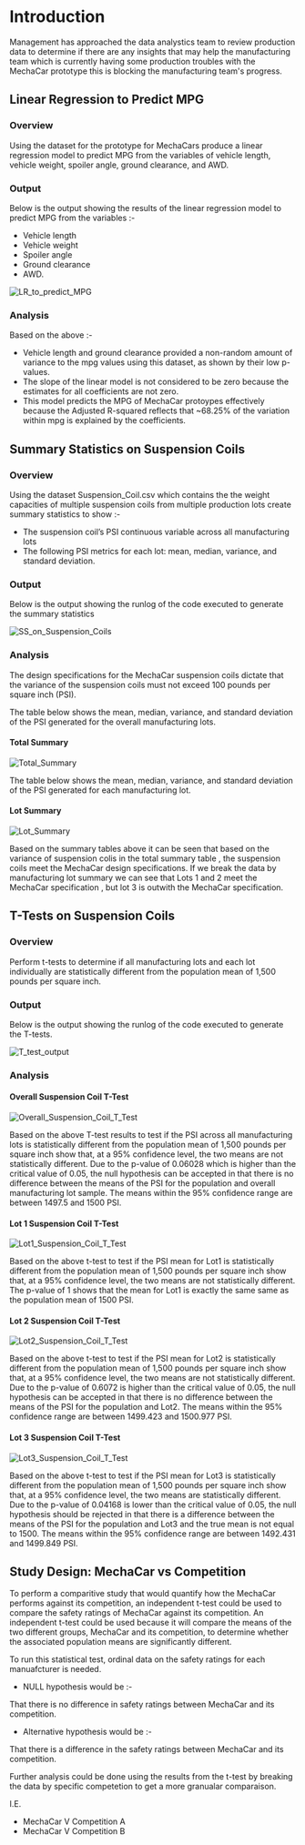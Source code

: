 # Introduction 

Management has approached the data analystics team to review production data to determine if there are any insights that may help the manufacturing team which is currently having some production troubles with the MechaCar prototype this is blocking the manufacturing team's progress.

## Linear Regression to Predict MPG

### Overview

Using the dataset for the prototype for MechaCars produce a linear regression model to predict MPG from the variables of vehicle length, vehicle weight, spoiler angle, ground clearance, and AWD.

### Output

Below is the output showing the results of the linear regression model to predict MPG from the variables :- 

- Vehicle length
- Vehicle weight
- Spoiler angle 
- Ground clearance
- AWD.


![LR_to_predict_MPG](/Resources/LR_to_predict_MPG.PNG)

### Analysis

Based on the above :- 
- Vehicle length and ground clearance provided a non-random amount of variance to the mpg values using this dataset, as shown by their low p-values. 
- The slope of the linear model is not considered to be zero because the estimates for all coefficients are not zero. 
- This model predicts the MPG of MechaCar protoypes effectively because the Adjusted R-squared reflects that ~68.25% of the variation within mpg is explained by the coefficients.

## Summary Statistics on Suspension Coils

### Overview

Using the dataset Suspension_Coil.csv which contains the the weight capacities of multiple suspension coils from multiple production lots create summary statistics to show :- 

- The suspension coil’s PSI continuous variable across all manufacturing lots
- The following PSI metrics for each lot: mean, median, variance, and standard deviation.

### Output

Below is the output showing the runlog of the code executed to generate the summary statistics

![SS_on_Suspension_Coils](/Resources/SS_on_Suspension_Coils.PNG)

### Analysis

The design specifications for the MechaCar suspension coils dictate that the variance of the suspension coils must not exceed 100 pounds per square inch (PSI).

The table below shows the mean, median, variance, and standard deviation of the PSI generated for the overall manufacturing lots.

#### Total Summary
![Total_Summary](/Resources/Total_Summary.PNG)

The table below shows the mean, median, variance, and standard deviation of the PSI generated for each manufacturing lot.

#### Lot Summary
![Lot_Summary](/Resources/Lot_Summary.PNG)

Based on the summary tables above it can be seen that based on the variance of suspension colis in the total summary table , the suspension coils meet the MechaCar design specifications. 
If we break the data by manufacturing lot summary we can see that Lots 1 and 2 meet the MechaCar specification , but lot 3 is outwith the MechaCar specification.

## T-Tests on Suspension Coils

### Overview

Perform t-tests to determine if all manufacturing lots and each lot individually are statistically different from the population mean of 1,500 pounds per square inch.

### Output

Below is the output showing the runlog of the code executed to generate the T-tests.

![T_test_output](/Resources/T_test_output.PNG)

### Analysis

#### Overall Suspension Coil T-Test

![Overall_Suspension_Coil_T_Test](/Resources/Overall_Suspension_Coil_T_Test.PNG)

Based on the above T-test results to test if the PSI across all manufacturing lots is statistically different from the population mean of 1,500 pounds per square inch show that, at a 95% confidence level, the two means are not statistically different. Due to the p-value of 0.06028 which is higher than the critical value of 0.05, the null hypothesis can be accepted in that there is no difference between the means of the PSI for the population and overall manufacturing lot sample. The means within the 95% confidence range are between 1497.5 and 1500 PSI.

#### Lot 1 Suspension Coil T-Test

![Lot1_Suspension_Coil_T_Test](/Resources/Lot1_Suspension_Coil_T_Test.PNG)

Based on the above t-test to test if the PSI mean for Lot1 is statistically different from the population mean of 1,500 pounds per square inch show that, at a 95% confidence level, the two means are not statistically different. The p-value of 1 shows that the mean for Lot1 is exactly the same same as the population mean of 1500 PSI.

#### Lot 2 Suspension Coil T-Test

![Lot2_Suspension_Coil_T_Test](/Resources/Lot2_Suspension_Coil_T_Test.PNG)

Based on the above t-test to test if the PSI mean for Lot2 is statistically different from the population mean of 1,500 pounds per square inch show that, at a 95% confidence level, the two means are not statistically different. Due to the p-value of 0.6072 is higher than the critical value of 0.05, the null hypothesis can be accepted in that there is no difference between the means of the PSI for the population and Lot2. The means within the 95% confidence range are between 1499.423 and 1500.977 PSI.

#### Lot 3 Suspension Coil T-Test

![Lot3_Suspension_Coil_T_Test](/Resources/Lot3_Suspension_Coil_T_Test.PNG)

Based on the above t-test to test if the PSI mean for Lot3 is statistically different from the population mean of 1,500 pounds per square inch show that, at a 95% confidence level, the two means are statistically different. Due to the p-value of 0.04168 is lower than the critical value of 0.05, the null hypothesis should be rejected in that there is a difference between the means of the PSI for the population and Lot3 and the true mean is not equal to 1500. The means within the 95% confidence range are between 1492.431 and 1499.849 PSI.

## Study Design: MechaCar vs Competition

To perform a comparitive study that would quantify how the MechaCar performs against its competition, an independent t-test could be used to compare the safety ratings of MechaCar against its competition. 
An independent t-test could be used because it will compare the means of the two different groups, MechaCar and its competition, to determine whether the associated population means are significantly different.

To run this statistical test, ordinal data on the safety ratings for each manuafcturer is needed. 

- NULL hypothesis would be :- 

That there is no difference in safety ratings between MechaCar and its competition. 

- Alternative hypothesis would be :- 

That there is a difference in the safety ratings between MechaCar and its competition.

Further analysis could be done using the results from the t-test by breaking the data by specific competetion to get a more granualar comparaison.

I.E.

- MechaCar V Competition A
- MechaCar V Competition B
